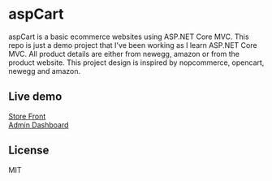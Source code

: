 
aspCart
=========

aspCart is a basic ecommerce websites using ASP.NET Core MVC.
This repo is just a demo project that I've been working as I learn ASP.NET Core MVC.
All product details are either from newegg, amazon or from the product website.
This project design is inspired by nopcommerce, opencart, newegg and amazon.

## Live demo

[Store Front][d1] <br />
[Admin Dashboard][d2]

## License

MIT

[d1]: https://aspcart.azurewebsites.net
[d2]: https://aspcart.azurewebsites.net/Admin
